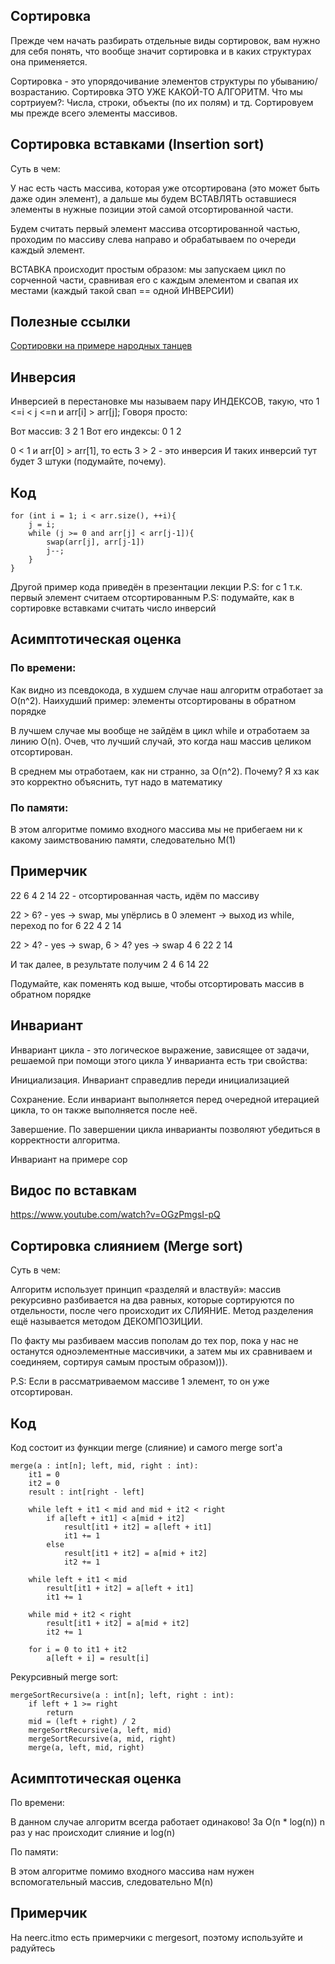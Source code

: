 
## Сортировка

Прежде чем начать разбирать отдельные виды сортировок, вам нужно для себя понять, что вообще значит сортировка и в каких структурах она применяется.

Сортировка - это упорядочивание элементов структуры по убыванию/возрастанию. Сортировка ЭТО УЖЕ КАКОЙ-ТО АЛГОРИТМ.
Что мы сортриуем?: Числа, строки, объекты (по их полям) и тд. Сортировуем мы прежде всего элементы массивов.

## Сортировка вставками (Insertion sort)

Суть в чем: 

У нас есть часть массива, которая уже отсортирована (это может быть даже один элемент), а дальше мы будем ВСТАВЛЯТЬ оставшиеся элементы в нужные позиции этой самой отсортированной части.

Будем считать первый элемент массива отсортированной частью, проходим по массиву слева направо и обрабатываем по очереди каждый элемент. 

ВСТАВКА происходит простым образом: мы запускаем цикл по сорченной части, сравнивая его с каждым элементом и свапая их местами (каждый такой свап == одной ИНВЕРСИИ)
## Полезные ссылки
[Сортировки на примере народных танцев](https://forany.xyz/a-370)

## Инверсия

Инверсией в перестановке мы называем пару ИНДЕКСОВ, такую, что 1 <=i < j <=n и arr[i] > arr[j];
Говоря просто:

Вот массив:      3 2 1
Вот его индексы: 0 1 2

0 < 1 и arr[0] > arr[1], то есть 3 > 2 - это инверсия
И таких инверсий тут будет 3 штуки (подумайте, почему).

## Код

```
for (int i = 1; i < arr.size(), ++i){
    j = i;
    while (j >= 0 and arr[j] < arr[j-1]){
        swap(arr[j], arr[j-1])
        j--;
    }
}
```

Другой пример кода приведён в презентации лекции
P.S: for с 1 т.к. первый элемент считаем отсортированным
P.S: подумайте, как в сортировке вставками считать число инверсий

## Асимптотическая оценка

### По времени:

Как видно из псевдокода, в худшем случае наш алгоритм отработает за O(n^2). 
Наихудший пример: элементы отсортированы в обратном порядке

В лучшем случае мы вообще не зайдём в цикл while и отработаем за линию O(n). 
Очев, что лучший случай, это когда наш массив целиком отсортирован.

В среднем мы отработаем, как ни странно, за O(n^2). Почему? Я хз как это корректно объяснить, тут надо в математику

### По памяти:

В этом алгоритме помимо входного массива мы не прибегаем ни к какому заимствованию памяти, следовательно M(1)


## Примерчик

22 6 4 2 14
22 - отсортированная часть, идём по массиву

22 > 6? - yes -> swap, мы упёрлись в 0 элемент -> выход из while, переход по for
6 22 4 2 14

22 > 4? - yes -> swap, 6 > 4? yes -> swap
4 6 22 2 14

И так далее, в результате получим 
2 4 6 14 22

Подумайте, как поменять код выше, чтобы отсортировать массив в обратном порядке 

## Инвариант

Инвариант цикла - это логическое выражение, зависящее от задачи, решаемой при помощи этого цикла
У инварианта есть три свойства:

Инициализация. Инвариант справедлив переди инициализацией 

Сохранение. Если инвариант выполняется перед очередной итерацией цикла, то он также выполняется после неё.

Завершение. По завершении цикла инварианты позволяют убедиться в корректности алгоритма.

Инвариант на примере сор
## Видос по вставкам
https://www.youtube.com/watch?v=OGzPmgsI-pQ


## Сортировка слиянием (Merge sort)

Суть в чем: 

Алгоритм использует принцип «разделяй и властвуй»: массив рекурсивно разбивается на два равных, которые сортируются по отдельности, после чего происходит их СЛИЯНИЕ. Метод разделения ещё называется методом ДЕКОМПОЗИЦИИ.

По факту мы разбиваем массив пополам до тех пор, пока у нас не останутся одноэлементные массивчики, а затем мы их сравниваем и соединяем, сортируя самым простым образом))).

P.S: Если в рассматриваемом массиве 1 элемент, то он уже отсортирован.

## Код

Код состоит из функции merge (слияние) и самого merge sort'a

```
merge(a : int[n]; left, mid, right : int):
    it1 = 0
    it2 = 0
    result : int[right - left]
  
    while left + it1 < mid and mid + it2 < right
        if a[left + it1] < a[mid + it2]
            result[it1 + it2] = a[left + it1]
            it1 += 1
        else
            result[it1 + it2] = a[mid + it2]
            it2 += 1
  
    while left + it1 < mid
        result[it1 + it2] = a[left + it1]
        it1 += 1
  
    while mid + it2 < right
        result[it1 + it2] = a[mid + it2]
        it2 += 1
  
    for i = 0 to it1 + it2
        a[left + i] = result[i]
```

Рекурсивный merge sort: 
```
mergeSortRecursive(a : int[n]; left, right : int):
    if left + 1 >= right
        return
    mid = (left + right) / 2
    mergeSortRecursive(a, left, mid)
    mergeSortRecursive(a, mid, right)
    merge(a, left, mid, right)
```


## Асимптотическая оценка

По времени:

В данном случае алгоритм всегда работает одинаково! За O(n * log(n)) 
n раз у нас происходит слияние и log(n)

По памяти:

В этом алгоритме помимо входного массива нам нужен вспомогательный массив, следовательно M(n)

## Примерчик
На neerc.itmo есть примерчики с mergesort, поэтому используйте и радуйтесь




